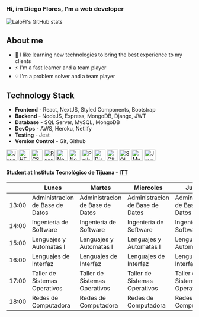 ### Hi, im Diego Flores, I'm a web developer

![LaloFl's GitHub stats](https://github-readme-stats.vercel.app/api?username=LaloFl&show_icons=true)

## About me

- 📓 I like learning new technologies to bring the best experience to my clients
- ⚡ I'm a fast learner and a team player
- 💡 I'm a problem solver and a team player

## Technology Stack

- **Frontend** - React, NextJS, Styled Components, Bootstrap
- **Backend** - NodeJS, Express, MongoDB, Django, JWT
- **Database** - SQL Server, MySQL, MongoDB
- **DevOps** - AWS, Heroku, Netlify
- **Testing** - Jest
- **Version Control** - Git, Github

<div>
<!-- Javascript -->
<img src="https://img.icons8.com/color/48/000000/javascript.png" alt="JavaScript" width="30px" height="30px" />
<!-- HTML5 -->
<img src="https://img.icons8.com/color/48/000000/html-5.png" alt="HTML5" width="30px" height="30px" />
<!-- CSS3 --> 
<img src="https://img.icons8.com/color/48/000000/css3.png" alt="CSS3" width="30px" height="30px" />
<!-- React -->
<img src="https://icons-for-free.com/iconfiles/png/512/design+development+facebook+framework+mobile+react+icon-1320165723839064798.png" alt="React" width="30px" height="30px" />
<!-- NextJS --> 
<img src="https://uxwing.com/wp-content/themes/uxwing/download/10-brands-and-social-media/nextjs.png" alt="NextJS" width="30px" height="30px" />
<!-- NodeJS -->
<img src="https://img.icons8.com/color/48/000000/nodejs.png" alt="NodeJS" width="30px" height="30px" />
<!-- Python -->
<img src="https://img.icons8.com/color/48/000000/python.png" alt="Python" width="30px" height="30px" />
<!-- Django -->
<img src="https://img.icons8.com/color/48/000000/django.png" alt="Django" width="30px" height="30px" />
<!-- C# -->
<img src="https://img.icons8.com/color/48/000000/c-sharp-logo.png" alt="C#" width="30px" height="30px" />
<!-- SQL Server -->
<img src="https://www.svgrepo.com/show/303229/microsoft-sql-server-logo.svg" alt="SQL Server" width="30px" height="30px" />
<!-- MySQL -->
<img src="https://styles.redditmedia.com/t5_2qm6k/styles/communityIcon_dhjr6guc03x51.png" alt="MySQL" width="30px" height="30px" />
<!-- Java -->
<img src="https://img.icons8.com/color/48/000000/java.png" alt="Java" width="30px" height="30px" />
</div>

#### Student at **Instituto Tecnológico de Tijuana** - [ITT](https://www.tijuana.tecnm.mx/)

|       | Lunes                           | Martes                          | Miercoles                       | Jueves                          | Viernes                         |
| ----- | ------------------------------- | ------------------------------- | ------------------------------- | ------------------------------- | ------------------------------- |
| 13:00 | Administracion de Base de Datos | Administracion de Base de Datos | Administracion de Base de Datos | Administracion de Base de Datos | Administracion de Base de Datos |
| 14:00 | Ingenieria de Software          | Ingenieria de Software          | Ingenieria de Software          | Ingenieria de Software          | Ingenieria de Software          |
| 15:00 | Lenguajes y Automatas I         | Lenguajes y Automatas I         | Lenguajes y Automatas I         | Lenguajes y Automatas I         | Lenguajes y Automatas I         |
| 16:00 | Lenguajes de Interfaz           | Lenguajes de Interfaz           | Lenguajes de Interfaz           | Lenguajes de Interfaz           |                                 |
| 17:00 | Taller de Sistemas Operativos   | Taller de Sistemas Operativos   | Taller de Sistemas Operativos   | Taller de Sistemas Operativos   |                                 |
| 18:00 | Redes de Computadora            | Redes de Computadora            | Redes de Computadora            | Redes de Computadora            | Redes de Computadora            |
